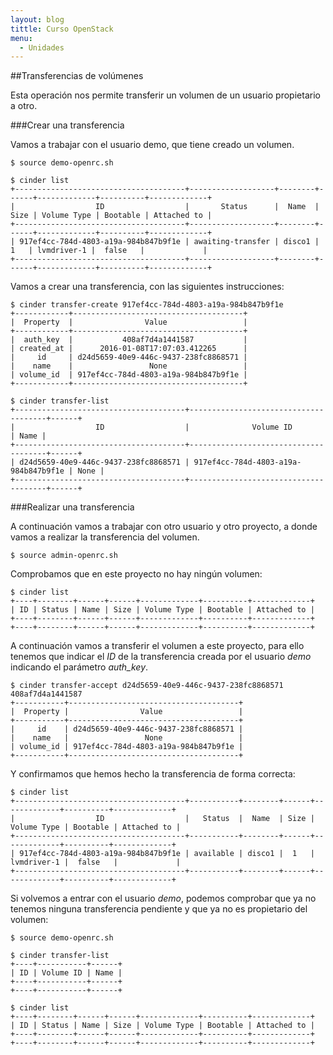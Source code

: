 ```yaml
---
layout: blog
tittle: Curso OpenStack
menu:
  - Unidades
---
```


##Transferencias de volúmenes

Esta operación nos permite transferir un volumen de un usuario propietario a otro.

###Crear una transferencia

Vamos a trabajar con el usuario demo, que tiene creado un volumen.

	$ source demo-openrc.sh	

	$ cinder list
	+--------------------------------------+-------------------+--------+------+-------------+----------+-------------+
	|                  ID                  |       Status      |  Name  | Size | Volume Type | Bootable | Attached to |
	+--------------------------------------+-------------------+--------+------+-------------+----------+-------------+
	| 917ef4cc-784d-4803-a19a-984b847b9f1e | awaiting-transfer | disco1 |  1   | lvmdriver-1 |  false   |             |
	+--------------------------------------+-------------------+--------+------+-------------+----------+-------------+

Vamos a crear una transferencia, con las siguientes instrucciones:

	$ cinder transfer-create 917ef4cc-784d-4803-a19a-984b847b9f1e
	+------------+--------------------------------------+
	|  Property  |                Value                 |
	+------------+--------------------------------------+
	|  auth_key  |           408af7d4a1441587           |
	| created_at |      2016-01-08T17:07:03.412265      |
	|     id     | d24d5659-40e9-446c-9437-238fc8868571 |
	|    name    |                 None                 |
	| volume_id  | 917ef4cc-784d-4803-a19a-984b847b9f1e |
	+------------+--------------------------------------+
	
	$ cinder transfer-list
	+--------------------------------------+--------------------------------------+------+
	|                  ID                  |              Volume ID               | Name |
	+--------------------------------------+--------------------------------------+------+
	| d24d5659-40e9-446c-9437-238fc8868571 | 917ef4cc-784d-4803-a19a-984b847b9f1e | None |
	+--------------------------------------+--------------------------------------+------+

###Realizar una transferencia

A continuación vamos a trabajar con otro usuario y otro proyecto, a donde vamos a realizar la transferencia del volumen.

	$ source admin-openrc.sh

Comprobamos que en este proyecto no hay ningún volumen:

	$ cinder list
	+----+--------+------+------+-------------+----------+-------------+
	| ID | Status | Name | Size | Volume Type | Bootable | Attached to |
	+----+--------+------+------+-------------+----------+-------------+
	+----+--------+------+------+-------------+----------+-------------+

A continuación vamos a transferir el volumen a este proyecto, para ello tenemos que indicar el *ID* de la transferencia creada por el usuario *demo* indicando el parámetro *auth_key*.

	$ cinder transfer-accept d24d5659-40e9-446c-9437-238fc8868571 408af7d4a1441587
	+-----------+--------------------------------------+
	|  Property |                Value                 |
	+-----------+--------------------------------------+
	|     id    | d24d5659-40e9-446c-9437-238fc8868571 |
	|    name   |                 None                 |
	| volume_id | 917ef4cc-784d-4803-a19a-984b847b9f1e |
	+-----------+--------------------------------------+

Y confirmamos que hemos hecho la transferencia de forma correcta:

	$ cinder list
	+--------------------------------------+-----------+--------+------+-------------+----------+-------------+
	|                  ID                  |   Status  |  Name  | Size | Volume Type | Bootable | Attached to |
	+--------------------------------------+-----------+--------+------+-------------+----------+-------------+
	| 917ef4cc-784d-4803-a19a-984b847b9f1e | available | disco1 |  1   | lvmdriver-1 |  false   |             |
	+--------------------------------------+-----------+--------+------+-------------+----------+-------------+

Si volvemos a entrar con el usuario *demo*, podemos comprobar que ya no tenemos ninguna transferencia pendiente y que ya no es propietario del volumen:


	$ source demo-openrc.sh

	$ cinder transfer-list
	+----+-----------+------+
	| ID | Volume ID | Name |
	+----+-----------+------+
	+----+-----------+------+	

	$ cinder list
	+----+--------+------+------+-------------+----------+-------------+
	| ID | Status | Name | Size | Volume Type | Bootable | Attached to |
	+----+--------+------+------+-------------+----------+-------------+
	+----+--------+------+------+-------------+----------+-------------+
